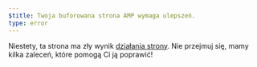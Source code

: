 ```yaml
---
$title: Twoja buforowana strona AMP wymaga ulepszeń.
type: error
---
```


Niestety, ta strona ma zły wynik [działania strony](https://developers.google.com/search/docs/guides/page-experience?hl=pl). Nie przejmuj się, mamy kilka zaleceń, które pomogą Ci ją poprawić!
